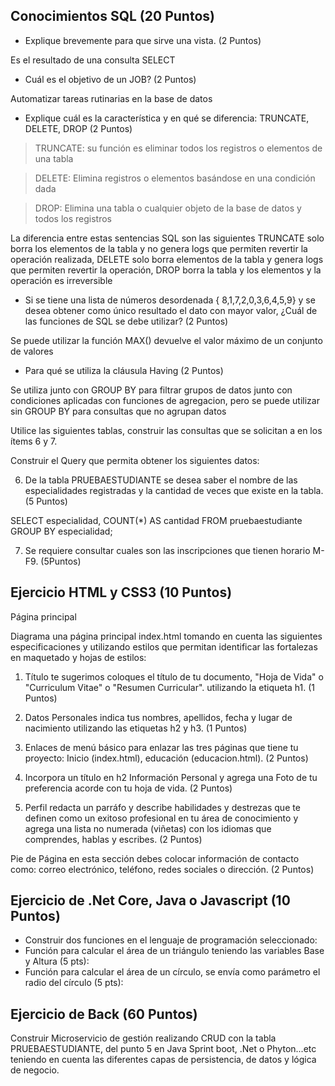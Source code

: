 ## Conocimientos SQL (20 Puntos)

- Explique brevemente para que sirve una vista. (2 Puntos)

Es el resultado de una consulta SELECT

- Cuál es el objetivo de un JOB? (2 Puntos)

Automatizar tareas rutinarias en la base de datos



- Explique cuál es la característica y en qué se diferencia: TRUNCATE, DELETE, DROP (2 Puntos)



> TRUNCATE: su función es eliminar todos los registros o elementos de una tabla

> DELETE: Elimina registros o elementos basándose en una condición dada

> DROP: Elimina una tabla o cualquier objeto de la base de datos y todos los registros

La diferencia entre estas sentencias SQL son las siguientes TRUNCATE solo borra los elementos de la tabla y no genera logs que permiten revertir la operación realizada, DELETE solo borra elementos de la tabla y genera logs que permiten revertir la operación, DROP borra la tabla y los elementos y la operación es irreversible



- Si se tiene una lista de números desordenada { 8,1,7,2,0,3,6,4,5,9} y se desea obtener como único resultado el dato con mayor valor, ¿Cuál de las funciones de SQL se debe utilizar? (2 Puntos)

Se puede utilizar la función MAX() devuelve el valor máximo  de un conjunto de valores


- Para qué se utiliza la cláusula Having (2 Puntos)

Se utiliza junto con GROUP BY para filtrar grupos de datos junto con condiciones aplicadas con funciones de agregacion, pero se puede utilizar sin GROUP BY para consultas que no agrupan datos



Utilice las siguientes tablas, construir las consultas que se solicitan a en los ítems 6 y 7.

Construir el Query que permita obtener los siguientes datos:

6. De la tabla PRUEBAESTUDIANTE se desea saber el nombre de las especialidades registradas y la cantidad de veces que existe en la tabla. (5 Puntos)


SELECT
especialidad,
COUNT(*) AS cantidad
FROM pruebaestudiante
GROUP BY especialidad;


7. Se requiere consultar cuales son las inscripciones que tienen horario M-F9. (5Puntos)












## Ejercicio HTML y CSS3 (10 Puntos)



Página principal

Diagrama una página principal index.html tomando en cuenta las siguientes especificaciones y utilizando estilos que permitan identificar las fortalezas en maquetado y hojas de estilos:



1. Título te sugerimos coloques el título de tu documento, "Hoja de Vida" o "Curriculum Vitae" o "Resumen Curricular". utilizando la etiqueta h1. (1 Puntos)



2. Datos Personales indica tus nombres, apellidos, fecha y lugar de nacimiento utilizando las etiquetas h2 y h3. (1 Puntos)



3. Enlaces de menú básico para enlazar las tres páginas que tiene tu proyecto: Inicio (index.html), educación (educacion.html). (2 Puntos)



4. Incorpora un título en h2 Información Personal y agrega una Foto de tu preferencia acorde con tu hoja de vida. (2 Puntos)



5. Perfil redacta un parráfo y describe habilidades y destrezas que te definen como un exitoso profesional en tu área de conocimiento y agrega una lista no numerada (viñetas) con los idiomas que comprendes, hablas y escribes. (2 Puntos)



Pie de Página en esta sección debes colocar información de contacto como: correo electrónico, teléfono, redes sociales o dirección. (2 Puntos) 


## Ejercicio de .Net Core, Java o Javascript (10 Puntos)



- Construir dos funciones en el lenguaje de programación seleccionado:
- Función para calcular el área de un triángulo teniendo las variables Base y Altura (5 pts):
- Función para calcular el área de un círculo, se envía como parámetro el radio del círculo (5 pts): 



## Ejercicio de Back (60 Puntos)



Construir Microservicio de gestión realizando CRUD con la tabla PRUEBAESTUDIANTE, del punto 5  en Java Sprint boot, .Net o Phyton...etc teniendo en cuenta las diferentes capas de persistencia, de datos y lógica de negocio. 

 
 
